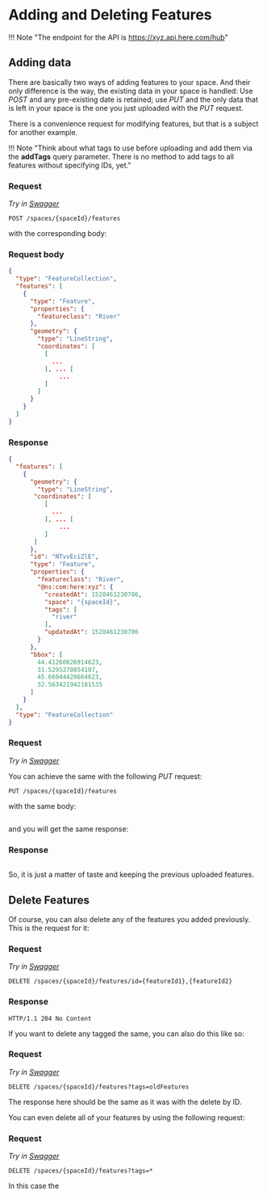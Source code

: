 # Adding and Deleting Features

!!! Note "The endpoint for the API is https://xyz.api.here.com/hub"

## Adding data

There are basically two ways of adding features to your space. And their only difference is the way, the existing data in your space is handled:
Use *POST* and any pre-existing date is retained; use *PUT* and the only data that is left in your space is the one you just uploaded with the *PUT* request.

There is a convenience request for modifying features, but that is a subject for another example.

!!! Note "Think about what tags to use before uploading and add them via the **addTags** query parameter. There is no method to add tags to all features without specifying IDs, yet."

### Request

*Try in [Swagger](https://xyz.api.here.com/hub/static/swagger/#/Edit_Features)*

```HTTP
POST /spaces/{spaceId}/features
```

with the corresponding body:

### Request body

```JSON
{
  "type": "FeatureCollection",
  "features": [
    {
      "type": "Feature",
      "properties": {
        "featureclass": "River"
      },
      "geometry": {
        "type": "LineString",
        "coordinates": [
          [
            ...
          ], ... [
              ...
          ]
        ]
      }
    }
  ]
}
```

### Response

```JSON
{
  "features": [
    {
      "geometry": {
        "type": "LineString",
       "coordinates": [
          [
            ...
          ], ... [
              ...
          ]
       ]
      },
      "id": "NTvvEciZlE",
      "type": "Feature",
      "properties": {
        "featureclass": "River",
        "@ns:com:here:xyz": {
          "createdAt": 1528461230706,
          "space": "{spaceId}",
          "tags": [
            "river"
          ],
          "updatedAt": 1528461230706
        }
      },
      "bbox": [
        44.41260826914623,
        31.5295270854107,
        45.66944420664623,
        32.563421942181535
      ]
    }
  ],
  "type": "FeatureCollection"
}
```

### Request

*Try in [Swagger](https://xyz.api.here.com/hub/static/swagger/#/Edit_Features)*

You can achieve the same with the following *PUT* request:

```HTTP
PUT /spaces/{spaceId}/features
```

with the same body:

```JSON
```

and you will get the same response:

### Response

```JSON
```

So, it is just a matter of taste and keeping the previous uploaded features.

## Delete Features

Of course, you can also delete any of the features you added previously. This is the request for it:

### Request

*Try in [Swagger](https://xyz.api.here.com/hub/static/swagger/#/Edit_Features)*

```HTTP
DELETE /spaces/{spaceId}/features/id={featureId1},{featureId2}
```

### Response

```HTTP
HTTP/1.1 204 No Content
```

If you want to delete any tagged the same, you can also do this like so:

### Request

*Try in [Swagger](https://xyz.api.here.com/hub/static/swagger/#/Edit_Features)*

```HTTP
DELETE /spaces/{spaceId}/features?tags=oldFeatures
```

The response here should be the same as it was with the delete by ID.

You can even delete all of your features by using the following request:

### Request

*Try in [Swagger](https://xyz.api.here.com/hub/static/swagger/#/Edit_Features)*

```HTTP
DELETE /spaces/{spaceId}/features?tags=*
```

In this case the 